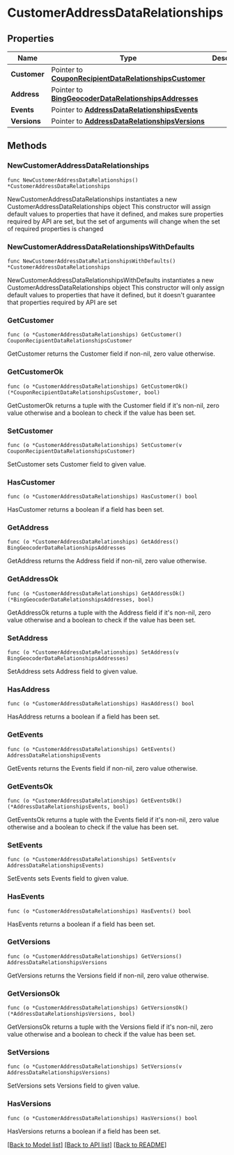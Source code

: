 # CustomerAddressDataRelationships

## Properties

Name | Type | Description | Notes
------------ | ------------- | ------------- | -------------
**Customer** | Pointer to [**CouponRecipientDataRelationshipsCustomer**](CouponRecipientDataRelationshipsCustomer.md) |  | [optional] 
**Address** | Pointer to [**BingGeocoderDataRelationshipsAddresses**](BingGeocoderDataRelationshipsAddresses.md) |  | [optional] 
**Events** | Pointer to [**AddressDataRelationshipsEvents**](AddressDataRelationshipsEvents.md) |  | [optional] 
**Versions** | Pointer to [**AddressDataRelationshipsVersions**](AddressDataRelationshipsVersions.md) |  | [optional] 

## Methods

### NewCustomerAddressDataRelationships

`func NewCustomerAddressDataRelationships() *CustomerAddressDataRelationships`

NewCustomerAddressDataRelationships instantiates a new CustomerAddressDataRelationships object
This constructor will assign default values to properties that have it defined,
and makes sure properties required by API are set, but the set of arguments
will change when the set of required properties is changed

### NewCustomerAddressDataRelationshipsWithDefaults

`func NewCustomerAddressDataRelationshipsWithDefaults() *CustomerAddressDataRelationships`

NewCustomerAddressDataRelationshipsWithDefaults instantiates a new CustomerAddressDataRelationships object
This constructor will only assign default values to properties that have it defined,
but it doesn't guarantee that properties required by API are set

### GetCustomer

`func (o *CustomerAddressDataRelationships) GetCustomer() CouponRecipientDataRelationshipsCustomer`

GetCustomer returns the Customer field if non-nil, zero value otherwise.

### GetCustomerOk

`func (o *CustomerAddressDataRelationships) GetCustomerOk() (*CouponRecipientDataRelationshipsCustomer, bool)`

GetCustomerOk returns a tuple with the Customer field if it's non-nil, zero value otherwise
and a boolean to check if the value has been set.

### SetCustomer

`func (o *CustomerAddressDataRelationships) SetCustomer(v CouponRecipientDataRelationshipsCustomer)`

SetCustomer sets Customer field to given value.

### HasCustomer

`func (o *CustomerAddressDataRelationships) HasCustomer() bool`

HasCustomer returns a boolean if a field has been set.

### GetAddress

`func (o *CustomerAddressDataRelationships) GetAddress() BingGeocoderDataRelationshipsAddresses`

GetAddress returns the Address field if non-nil, zero value otherwise.

### GetAddressOk

`func (o *CustomerAddressDataRelationships) GetAddressOk() (*BingGeocoderDataRelationshipsAddresses, bool)`

GetAddressOk returns a tuple with the Address field if it's non-nil, zero value otherwise
and a boolean to check if the value has been set.

### SetAddress

`func (o *CustomerAddressDataRelationships) SetAddress(v BingGeocoderDataRelationshipsAddresses)`

SetAddress sets Address field to given value.

### HasAddress

`func (o *CustomerAddressDataRelationships) HasAddress() bool`

HasAddress returns a boolean if a field has been set.

### GetEvents

`func (o *CustomerAddressDataRelationships) GetEvents() AddressDataRelationshipsEvents`

GetEvents returns the Events field if non-nil, zero value otherwise.

### GetEventsOk

`func (o *CustomerAddressDataRelationships) GetEventsOk() (*AddressDataRelationshipsEvents, bool)`

GetEventsOk returns a tuple with the Events field if it's non-nil, zero value otherwise
and a boolean to check if the value has been set.

### SetEvents

`func (o *CustomerAddressDataRelationships) SetEvents(v AddressDataRelationshipsEvents)`

SetEvents sets Events field to given value.

### HasEvents

`func (o *CustomerAddressDataRelationships) HasEvents() bool`

HasEvents returns a boolean if a field has been set.

### GetVersions

`func (o *CustomerAddressDataRelationships) GetVersions() AddressDataRelationshipsVersions`

GetVersions returns the Versions field if non-nil, zero value otherwise.

### GetVersionsOk

`func (o *CustomerAddressDataRelationships) GetVersionsOk() (*AddressDataRelationshipsVersions, bool)`

GetVersionsOk returns a tuple with the Versions field if it's non-nil, zero value otherwise
and a boolean to check if the value has been set.

### SetVersions

`func (o *CustomerAddressDataRelationships) SetVersions(v AddressDataRelationshipsVersions)`

SetVersions sets Versions field to given value.

### HasVersions

`func (o *CustomerAddressDataRelationships) HasVersions() bool`

HasVersions returns a boolean if a field has been set.


[[Back to Model list]](../README.md#documentation-for-models) [[Back to API list]](../README.md#documentation-for-api-endpoints) [[Back to README]](../README.md)


